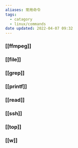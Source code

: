 ```yaml
---
aliases: 常用命令
tags:
  - catagory
  - linux/commands
date updated: 2022-04-07 09:32
---
```


### [[ffmpeg]]

### [[file]]

### [[grep]]

### [[printf]]

### [[read]]

### [[ssh]]

### [[top]]

### [[w]]
